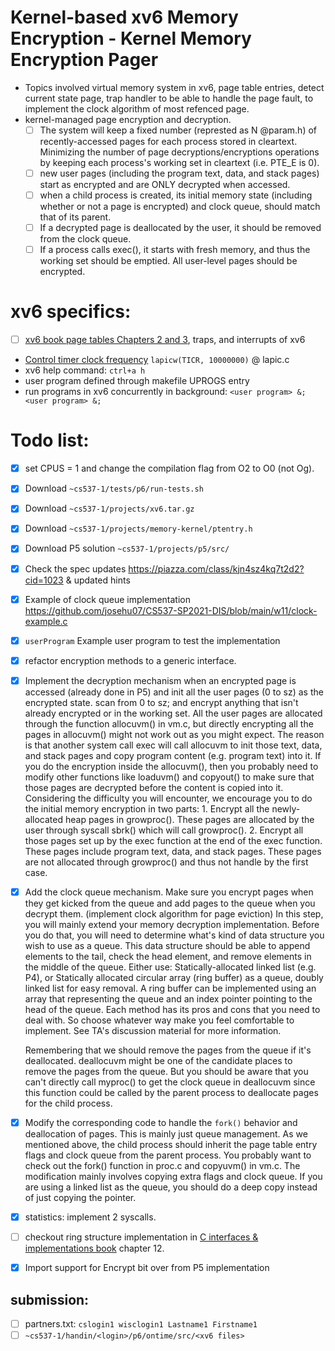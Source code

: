 # Kernel-based xv6 Memory Encryption - Kernel Memory Encryption Pager
- Topics involved virtual memory system in xv6, page table entries, detect current state page, trap handler to be able to handle the page fault, to implement the clock algorithm of most refenced page.
- kernel-managed page encryption and decryption.
  - [ ] The system will keep a fixed number (represted as N @param.h) of recently-accessed pages for each process stored in cleartext. Minimizing the number of page decryptions/encryptions operations by keeping each process's working set in cleartext (i.e. PTE_E is 0).
  - [ ] new user pages (including the program text, data, and stack pages) start as encrypted and are ONLY decrypted when accessed.
  - [ ] when a child process is created, its initial memory state (including whether or not a page is encrypted) and clock queue, should match that of its parent.
  - [ ] If a decrypted page is deallocated by the user, it should be removed from the clock queue.
  - [ ] If a process calls exec(), it starts with fresh memory, and thus the working set should be emptied.  All user-level pages should be encrypted.

# xv6 specifics: 
- [ ] [xv6 book page tables Chapters 2 and 3](https://pdos.csail.mit.edu/6.828/2018/xv6/book-rev11.pdf), traps, and interrupts of xv6

- [Control timer clock frequency](https://stackoverflow.com/questions/59276602/how-to-modify-process-preemption-policies-like-rr-time-slices-in-xv6) `lapicw(TICR, 10000000)` @ lapic.c
- xv6 help command: `ctrl+a h`
- user program defined through makefile UPROGS entry
- run programs in xv6 concurrently in background: `<user program> &; <user program> &;`

# Todo list:
- [x] set CPUS = 1 and change the compilation flag from O2 to O0 (not Og).
- [x] Download `~cs537-1/tests/p6/run-tests.sh`
- [x] Download `~cs537-1/projects/xv6.tar.gz`
- [x] Download `~cs537-1/projects/memory-kernel/ptentry.h`
- [x] Download P5 solution `~cs537-1/projects/p5/src/`
- [x] Check the spec updates https://piazza.com/class/kjn4sz4kq7t2d2?cid=1023 & updated hints
- [x] Example of clock queue implementation https://github.com/josehu07/CS537-SP2021-DIS/blob/main/w11/clock-example.c
- [x] `userProgram` Example user program to test the implementation
- [x] refactor encryption methods to a generic interface.

- [x] Implement the decryption mechanism when an encrypted page is accessed (already done in P5) and init all the user pages (0 to sz) as the encrypted state. 
    scan from 0 to sz; and encrypt anything that isn't already encrypted or in the working set. 
    All the user pages are allocated through the function allocuvm() in vm.c, but directly encrypting all the pages in allocuvm() might not work out as you might expect. The reason is that another system call exec will call allocuvm to init those text, data, and stack pages and copy program content (e.g. program text) into it. If you do the encryption inside the allocuvm(), then you probably need to modify other functions like loaduvm() and copyout() to make sure that those pages are decrypted before the content is copied into it. Considering the difficulty you will encounter, we encourage you to do the initial memory encryption in two parts:
      1. Encrypt all the newly-allocated heap pages in growproc(). These pages are allocated by the user through syscall sbrk() which will call growproc().
      2. Encrypt all those pages set up by the exec function at the end of the exec function. These pages include program text, data, and stack pages. These pages are not allocated through growproc() and thus not handle by the first case.

- [x] Add the clock queue mechanism. Make sure you encrypt pages when they get kicked from the queue and add pages to the queue when you decrypt them. (implement clock algorithm for page eviction) 
    In this step, you will mainly extend your memory decryption implementation. Before you do that, you will need to determine what's kind of data structure you wish to use as a queue. This data structure should be able to append elements to the tail, check the head element, and remove elements in the middle of the queue. 
        Either use: Statically-allocated linked list (e.g. P4), or Statically allocated circular array (ring buffer) as a queue, doubly linked list for easy removal. A ring buffer can be implemented using an array that representing the queue and an index pointer pointing to the head of the queue. Each method has its pros and cons that you need to deal with. So choose whatever way make you feel comfortable to implement. See TA's discussion material for more information.

    Remembering that we should remove the pages from the queue if it's deallocated. deallocuvm might be one of the candidate places to remove the pages from the queue. But you should be aware that you can't directly call myproc() to get the clock queue in deallocuvm since this function could be called by the parent process to deallocate pages for the child process. 

- [x] Modify the corresponding code to handle the `fork()` behavior and deallocation of pages. This is mainly just queue management. 
    As we mentioned above, the child process should inherit the page table entry flags and clock queue from the parent process. You probably want to check out the fork() function in proc.c and copyuvm() in vm.c. The modification mainly involves copying extra flags and clock queue. If you are using a linked list as the queue, you should do a deep copy instead of just copying the pointer.

- [x] statistics: implement 2 syscalls.
- [ ] checkout ring structure implementation in [C interfaces & implementations book](http://www.r-5.org/files/books/computers/languages/c/mod/David_R_Hanson-C_Interfaces_and_Implementations-EN.pdf) chapter 12.
- [x] Import support for Encrypt bit over from P5 implementation

## submission: 
- [ ] partners.txt: `cslogin1 wisclogin1 Lastname1 Firstname1`
- [ ] `~cs537-1/handin/<login>/p6/ontime/src/<xv6 files>`